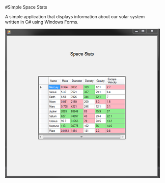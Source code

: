 #Simple Space Stats

A simple application that displays information about our solar system written in C# using Windows Forms.

![alt tag](https://raw.githubusercontent.com/SunilRao01/SpaceStats/master/readme_screenshot.png)
